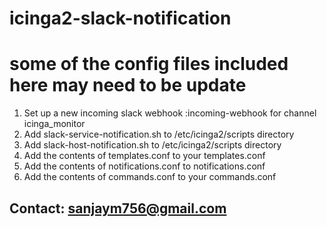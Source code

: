 # icinga2-slack-notification

# some of the config files included here may need to be update

1. Set up a new incoming slack webhook :incoming-webhook for channel icinga_monitor
2. Add slack-service-notification.sh to /etc/icinga2/scripts directory
3. Add slack-host-notification.sh to /etc/icinga2/scripts directory
3. Add the contents of templates.conf to your templates.conf
3. Add the contents of notifications.conf to notifications.conf
4. Add the contents of commands.conf to your commands.conf

## Contact: sanjaym756@gmail.com
